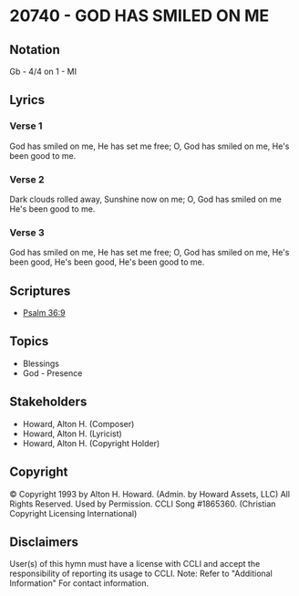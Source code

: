 # 20740 - GOD HAS SMILED ON ME

## Notation

Gb - 4/4 on 1 - MI

## Lyrics

### Verse 1

God has smiled on me, He has set me free; O, God has smiled on me, He's been good to me.

### Verse 2

Dark clouds rolled away, Sunshine now on me; O, God has smiled on me He's been good to me.

### Verse 3

God has smiled on me, He has set me free; O, God has smiled on me, He's been good, He's been good, He's been good to me.


## Scriptures

- [Psalm 36:9](https://www.biblegateway.com/passage/?search=Psalm%2036%3A9)

## Topics

- Blessings
- God - Presence

## Stakeholders

- Howard, Alton H. (Composer)
- Howard, Alton H. (Lyricist)
- Howard, Alton H. (Copyright Holder)

## Copyright

© Copyright 1993 by Alton H. Howard. (Admin. by Howard Assets, LLC) All Rights Reserved. Used by Permission. CCLI Song #1865360.
(Christian Copyright Licensing International)

## Disclaimers

User(s) of this hymn must have a license with CCLI and accept the responsibility of reporting its usage to CCLI.
Note: Refer to "Additional Information" For contact information.

